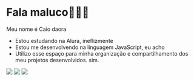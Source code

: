 # Fala maluco🌹🐇🦡

Meu nome é Caio daora

- Estou estudando na Alura, ineflizmente
- Estou me desenvolvendo na linguagem JavaScript, eu acho
- Utilizo esse espaço para minha organização e compartilhamento dos meu projetos desenvolvidos. sim.

![](https://tenor.com/pt-BR/view/sangue-diabo-ordem-paranormal-gif-1394804304759006921)
![](https://tenor.com/pt-BR/view/cellbit-werewolf-lobisomem-cellbo-gif-12050354338941130594)
![](https://tenor.com/pt-BR/view/cellbit-rapazeada-maconha-ordem-paranormal-chat-gif-12364216674217647740)
